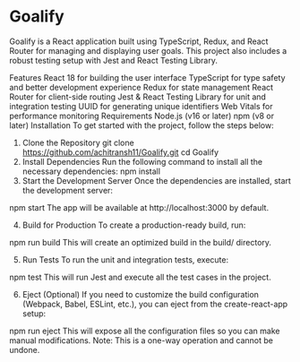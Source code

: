# Goalify
Goalify is a React application built using TypeScript, Redux, and React Router for managing and displaying user goals. This project also includes a robust testing setup with Jest and React Testing Library.

Features
React 18 for building the user interface
TypeScript for type safety and better development experience
Redux for state management
React Router for client-side routing
Jest & React Testing Library for unit and integration testing
UUID for generating unique identifiers
Web Vitals for performance monitoring
Requirements
Node.js (v16 or later)
npm (v8 or later)
Installation
To get started with the project, follow the steps below:

1. Clone the Repository
git clone https://github.com/achitransh11/Goalify.git
cd Goalify
2. Install Dependencies
Run the following command to install all the necessary dependencies:
npm install
3. Start the Development Server
Once the dependencies are installed, start the development server:

  npm start
The app will be available at http://localhost:3000 by default.

4. Build for Production
To create a production-ready build, run:

npm run build
This will create an optimized build in the build/ directory.

5. Run Tests
To run the unit and integration tests, execute:

npm test
This will run Jest and execute all the test cases in the project.

6. Eject (Optional)
If you need to customize the build configuration (Webpack, Babel, ESLint, etc.), you can eject from the create-react-app setup:

npm run eject
This will expose all the configuration files so you can make manual modifications. Note: This is a one-way operation and cannot be undone.

